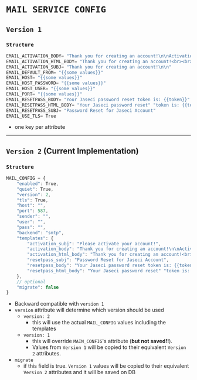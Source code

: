 # **`MAIL SERVICE CONFIG`**


## `Version 1`
### `Structure`
```js
EMAIL_ACTIVATION_BODY= "Thank you for creating an account!\n\nActivation Code: {{code}}\nPlease click below to activate:\n{{link}}"
EMAIL_ACTIVATION_HTML_BODY= "Thank you for creating an account!<br><br>Activation Code: {{code}}<br>Please click below to activate:<br>{{link}}"
EMAIL_ACTIVATION_SUBJ= "Thank you for creating an account!\n\n"
EMAIL_DEFAULT_FROM= "{{some values}}"
EMAIL_HOST= "{{some values}}"
EMAIL_HOST_PASSWORD= "{{some values}}"
EMAIL_HOST_USER= "{{some values}}"
EMAIL_PORT= "{{some values}}"
EMAIL_RESETPASS_BODY= "Your Jaseci password reset token is: {{token}}"
EMAIL_RESETPASS_HTML_BODY= "Your Jaseci password reset" "token is: {{token}}"
EMAIL_RESETPASS_SUBJ= "Password Reset for Jaseci Account"
EMAIL_USE_TLS= True
```
- one key per attribute

---

## `Version 2` (**Current Implementation**)
### `Structure`
```js
MAIL_CONFIG = {
    "enabled": True,
    "quiet": True,
    "version": 2,
    "tls": True,
    "host": "",
    "port": 587,
    "sender": "",
    "user": "",
    "pass": "",
    "backend": "smtp",
    "templates": {
        "activation_subj": "Please activate your account!",
        "activation_body": "Thank you for creating an account!\n\nActivation Code: {{code}}\nPlease click below to activate:\n{{link}}",
        "activation_html_body": "Thank you for creating an account!<br><br>Activation Code: {{code}}<br>Please click below to activate:<br>{{link}}",
        "resetpass_subj": "Password Reset for Jaseci Account",
        "resetpass_body": "Your Jaseci password reset token is: {{token}}",
        "resetpass_html_body": "Your Jaseci password reset" "token is: {{token}}",
    },
    // optional
    "migrate": false
}
```
- Backward compatible with `version 1`
- `version` attribute will determine which version should be used
    - `version: 2`
        - this will use the actual `MAIL_CONFIG` values including the templates
    - `version: 1`
        - this will override `MAIN_CONFIG`'s attribute (**but not saved!!**).
        - Values from `Version 1` will be copied to their equivalent `Version 2` attributes.
- `migrate`
    - if this field is true. `Version 1` values will be copied to their equivalent `Version 2` attributes and it will be saved on DB
